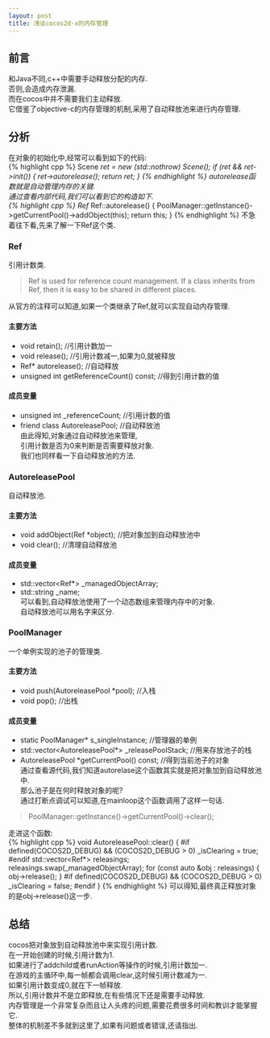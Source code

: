 ```yaml
---
layout: post
title: 浅谈cocos2d-x的内存管理
---
```

## 前言
和Java不同,c++中需要手动释放分配的内存.  
否则,会造成内存泄漏.  
而在cocos中并不需要我们主动释放.  
它借鉴了objective-c的内存管理的机制,采用了自动释放池来进行内存管理.  
## 分析
在对象的初始化中,经常可以看到如下的代码:  
{% highlight cpp %}
Scene *ret = new (std::nothrow) Scene();
    if (ret && ret->init())
    {
        ret->autorelease();
        return ret;
    }
{% endhighlight %}
autorelease函数就是自动管理内存的关键.  
通过查看内部代码,我们可以看到它的构造如下.  
{% highlight cpp %}
Ref* Ref::autorelease()
{
    PoolManager::getInstance()->getCurrentPool()->addObject(this);
    return this;
}
{% endhighlight %}
不急着往下看,先来了解一下Ref这个类.  

### Ref
引用计数类.  
>  Ref is used for reference count management. If a class inherits from Ref,
>  then it is easy to be shared in different places.

从官方的注释可以知道,如果一个类继承了Ref,就可以实现自动内存管理.  
#### 主要方法  
* void retain(); //引用计数加一  
* void release(); //引用计数减一,如果为0,就被释放  
* Ref* autorelease(); //自动释放  
* unsigned int getReferenceCount() const; //得到引用计数的值  
#### 成员变量  
* unsigned int _referenceCount; //引用计数的值  
* friend class AutoreleasePool; //自动释放池  
由此得知,对象通过自动释放池来管理,  
引用计数是否为0来判断是否需要释放对象.  
我们也同样看一下自动释放池的方法.  
### AutoreleasePool
自动释放池.  
#### 主要方法  
* void addObject(Ref *object); //把对象加到自动释放池中  
* void clear(); //清理自动释放池   
#### 成员变量  
* std::vector<Ref*> _managedObjectArray;  
* std::string _name;   
可以看到,自动释放池使用了一个动态数组来管理内存中的对象.  
自动释放池可以用名字来区分.  
### PoolManager
一个单例实现的池子的管理类.  
#### 主要方法  
* void push(AutoreleasePool *pool); //入栈  
* void pop(); //出栈  
#### 成员变量  
* static PoolManager* s_singleInstance;  //管理器的单例  
* std::vector<AutoreleasePool*> _releasePoolStack; //用来存放池子的栈   
* AutoreleasePool *getCurrentPool() const;  //得到当前池子的对象  
通过查看源代码,我们知道autorelase这个函数其实就是把对象加到自动释放池中.  
那么池子是在何时释放对象的呢?  
通过打断点调试可以知道,在mainloop这个函数调用了这样一句话.  
>  PoolManager::getInstance()->getCurrentPool()->clear();

走进这个函数:  
{% highlight cpp %}
void AutoreleasePool::clear()
{
#if defined(COCOS2D_DEBUG) && (COCOS2D_DEBUG > 0)
    _isClearing = true;
#endif
    std::vector<Ref*> releasings;
    releasings.swap(_managedObjectArray);
    for (const auto &obj : releasings)
    {
        obj->release();
    }
#if defined(COCOS2D_DEBUG) && (COCOS2D_DEBUG > 0)
    _isClearing = false;
#endif
}
{% endhighlight %}
可以得知,最终真正释放对象的是obj->release()这一步.  
## 总结
cocos把对象放到自动释放池中来实现引用计数.  
在一开始创建的时候,引用计数为1.  
如果进行了addchild或者runAction等操作的时候,引用计数加一.  
在游戏的主循环中,每一帧都会调用clear,这时候引用计数减为一.  
如果引用计数变成0,就在下一帧释放.  
所以,引用计数并不是立即释放,在有些情况下还是需要手动释放.  
内存管理是一个非常复杂而且让人头疼的问题,需要花费很多时间和教训才能掌握它.  
整体的机制差不多就到这里了,如果有问题或者错误,还请指出.  

